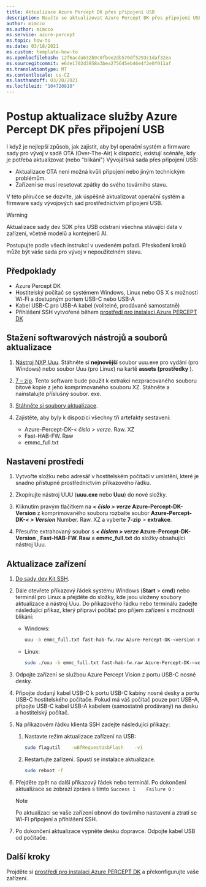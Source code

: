```yaml
---
title: Aktualizace Azure Percept DK přes připojení USB
description: Naučte se aktualizovat Azure Percept DK přes připojení USB.
author: mimcco
ms.author: mimcco
ms.service: azure-percept
ms.topic: how-to
ms.date: 03/18/2021
ms.custom: template-how-to
ms.openlocfilehash: 12f6acda632b9c0fbee2db570df5293c1daf32ea
ms.sourcegitcommit: e6de1702d3958a3bea275645eb46e4f2e0f011af
ms.translationtype: MT
ms.contentlocale: cs-CZ
ms.lasthandoff: 03/20/2021
ms.locfileid: "104720810"
---
```

# <a name="how-to-update-azure-percept-dk-over-a-usb-connection"></a>Postup aktualizace služby Azure Percept DK přes připojení USB

I když je nejlepší způsob, jak zajistit, aby byl operační systém a firmware sady pro vývoj v sadě OTA (Over-The-Air) k dispozici, existují scénáře, kdy je potřeba aktualizovat (nebo "blikání") Vývojářská sada přes připojení USB:

- Aktualizace OTA není možná kvůli připojení nebo jiným technickým problémům.
- Zařízení se musí resetovat zpátky do svého továrního stavu.

V této příručce se dozvíte, jak úspěšně aktualizovat operační systém a firmware sady vývojových sad prostřednictvím připojení USB.

> [!WARNING]
> Aktualizace sady dev SDK přes USB odstraní všechna stávající data v zařízení, včetně modelů a kontejnerů AI.
>
> Postupujte podle všech instrukcí v uvedeném pořadí. Přeskočení kroků může být vaše sada pro vývoj v nepoužitelném stavu.

## <a name="prerequisites"></a>Předpoklady

- Azure Percept DK
- Hostitelský počítač se systémem Windows, Linux nebo OS X s možností Wi-Fi a dostupným portem USB-C nebo USB-A
- Kabel USB-C pro USB-A kabel (volitelné, prodávané samostatně)
- Přihlášení SSH vytvořené během [prostředí pro instalaci Azure PERCEPT DK](./quickstart-percept-dk-set-up.md)

## <a name="download-software-tools-and-update-files"></a>Stažení softwarových nástrojů a souborů aktualizace

1. [Nástroj NXP Uuu](https://github.com/NXPmicro/mfgtools/releases). Stáhněte si **nejnovější** soubor uuu.exe pro vydání (pro Windows) nebo soubor Uuu (pro Linux) na kartě **assets (prostředky** ).

1. [7 – zip](https://www.7-zip.org/). Tento software bude použit k extrakci nezpracovaného souboru bitové kopie z jeho komprimovaného souboru XZ. Stáhněte a nainstalujte příslušný soubor. exe.

1. [Stáhněte si soubory aktualizace](https://go.microsoft.com/fwlink/?linkid=2155734).

1. Zajistěte, aby byly k dispozici všechny tři artefakty sestavení:
    - Azure-Percept-DK-*&lt; číslo &gt; verze*. Raw. XZ
    - Fast-HAB-FW. Raw
    - emmc_full.txt

## <a name="set-up-your-environment"></a>Nastavení prostředí

1. Vytvořte složku nebo adresář v hostitelském počítači v umístění, které je snadno přístupné prostřednictvím příkazového řádku.

1. Zkopírujte nástroj UUU (**uuu.exe** nebo **Uuu**) do nové složky.

1. Kliknutím pravým tlačítkem na ***&lt; číslo &gt; verze* Azure-Percept-DK-Version** z komprimovaného souboru rozbalte soubor **Azure-Percept-DK-*&lt; &gt; Version*** Number. Raw. XZ a vyberte **7-zip** &gt; **extrakce**.

1. Přesuňte extrahovaný soubor s ***&lt; číslem &gt; verze* Azure-Percept-DK-Version** , **Fast-HAB-FW. Raw** a **emmc_full.txt** do složky obsahující nástroj Uuu.

## <a name="update-your-device"></a>Aktualizace zařízení

1. [Do sady dev Kit SSH](./how-to-ssh-into-percept-dk.md).

1. Dále otevřete příkazový řádek systému Windows (**Start**  >  **cmd**) nebo terminál pro Linux a přejděte do složky, kde jsou uloženy soubory aktualizace a nástroj Uuu. Do příkazového řádku nebo terminálu zadejte následující příkaz, který připraví počítač pro příjem zařízení s možností blikání:

    - Windows:

        ```bash
        uuu -b emmc_full.txt fast-hab-fw.raw Azure-Percept-DK-<version number>.raw 
        ```

    - Linux:

        ```bash
        sudo ./uuu -b emmc_full.txt fast-hab-fw.raw Azure-Percept-DK-<version number>.raw
        ```

1. Odpojte zařízení se službou Azure Percept Vision z portu USB-C nosné desky.

1. Připojte dodaný kabel USB-C k portu USB-C kabiny nosné desky a portu USB-C hostitelského počítače. Pokud má váš počítač pouze port USB-A, připojte USB-C kabel USB-A kabelem (samostatně prodávaný) na desku a hostitelský počítač.

1. Na příkazovém řádku klienta SSH zadejte následující příkazy:

    1. Nastavte režim aktualizace zařízení na USB:

        ```bash
        sudo flagutil    -wBfRequestUsbFlash    -v1
        ```

    1. Restartujte zařízení. Spustí se instalace aktualizace.

        ```bash
        sudo reboot -f
        ```

1. Přejděte zpět na další příkazový řádek nebo terminál. Po dokončení aktualizace se zobrazí zpráva s tímto ```Success 1    Failure 0``` :

    > [!NOTE]
    > Po aktualizaci se vaše zařízení obnoví do továrního nastavení a ztratí se Wi-Fi připojení a přihlášení SSH.

1. Po dokončení aktualizace vypněte desku dopravce. Odpojte kabel USB od počítače.  

## <a name="next-steps"></a>Další kroky

Projděte si [prostředí pro instalaci Azure PERCEPT DK](./quickstart-percept-dk-set-up.md) a překonfigurujte vaše zařízení.